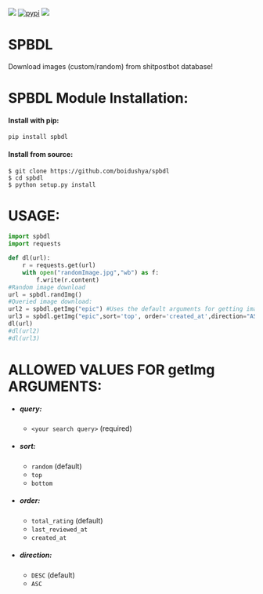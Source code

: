 <div>
  <p>
  	  <a href="https://travis-ci.com/boidushya/spbdl/"><img src="https://travis-ci.com/Boidushya/spbdl.svg?branch=master&amp;status=passed" /></a>
	  <a href="https://pypi.org/project/spbdl/"><img src="https://img.shields.io/pypi/v/spbdl.svg" alt="pypi"></a>
	  <a href="https://pypi.python.org/pypi/spbdl/"><img src="https://img.shields.io/pypi/pyversions/spbdl.svg" /></a>
  </p>
</div>

# SPBDL

Download images (custom/random) from shitpostbot database!

# SPBDL Module Installation:

#### Install with pip:
```
pip install spbdl
```
#### Install from source:
```
$ git clone https://github.com/boidushya/spbdl  
$ cd spbdl
$ python setup.py install
```

# USAGE:
```python
import spbdl
import requests

def dl(url):
    r = requests.get(url)
    with open("randomImage.jpg","wb") as f:
        f.write(r.content)
#Random image download
url = spbdl.randImg()
#Queried image download:
url2 = spbdl.getImg("epic") #Uses the default arguments for getting image url
url3 = spbdl.getImg("epic",sort='top', order='created_at',direction="ASC") #Passes custom arguments for getting image url
dl(url)
#dl(url2)
#dl(url3)
```

# ALLOWED VALUES FOR getImg ARGUMENTS:

* ##### query:
	* `<your search query>` (required)
* ##### sort:
	* `random` (default)
	* `top`
	* `bottom`
* ##### order:
	* `total_rating` (default)
	* `last_reviewed_at`
	* `created_at`
* ##### direction:
	* `DESC` (default)
	* `ASC`
